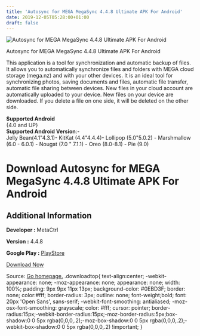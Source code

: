 ```yaml
---
title: 'Autosync for MEGA MegaSync 4.4.8 Ultimate APK For Android'
date: 2019-12-05T05:28:00+01:00
draft: false
---
```


![Autosync for MEGA MegaSync 4.4.8 Ultimate APK For Android](https://i0.wp.com/apkhome.net/wp-content/uploads/2019/12/Autosync-for-MEGA-MegaSync-4.4.8-Ultimate.png "Autosync for MEGA MegaSync 4.4.8 Ultimate APK For Android")

  

Autosync for MEGA MegaSync 4.4.8 Ultimate APK For Android

This application is a tool for synchronization and automatic backup of files. It allows you to automatically synchronize files and folders with MEGA cloud storage (mega.nz) and with your other devices. It is an ideal tool for synchronizing photos, saving documents and files, automatic file transfer, automatic file sharing between devices. New files in your cloud account are automatically uploaded to your device. New files on your device are downloaded. If you delete a file on one side, it will be deleted on the other side.

**Supported Android**  
{4.0 and UP}  
**Supported Android Version**:-  
Jelly Bean(4.1"4.3.1)- KitKat (4.4"4.4.4)- Lollipop (5.0"5.0.2) - Marshmallow (6.0 - 6.0.1) - Nougat (7.0 " 7.1.1) - Oreo (8.0-8.1) - Pie (9.0)

Download Autosync for MEGA MegaSync 4.4.8 Ultimate APK For Android
==================================================================

Additional Information
----------------------

**Developer :** MetaCtrl

**Version :** 4.4.8

**Google Play :** [PlayStore](https://play.google.com/store/apps/details?id=com.ttxapps.megasync)

  

[Download Now](https://store4app.co/post/autosync-for-mega-megasync-4-4-8-ultimate-apk-for-android_1575468993)

  
Source: [Go homepage.](https://store4app.co/post/autosync-for-mega-megasync-4-4-8-ultimate-apk-for-android_1575468993) .downloadtop{ text-align:center; -webkit-appearance: none; -moz-appearance: none; appearance: none; width: 100%; padding: 9px 9px 11px 13px; background-color: #0EBD3F; border: none; color:#fff; border-radius: 3px; outline: none; font-weight;bold; font: 20px 'Open Sans', sans-serif; -webkit-font-smoothing: antialiased; -moz-osx-font-smoothing: grayscale; color: #fff; cursor: pointer; border-radius:15px;-webkit-border-radius:15px;-moz-border-radius:5px;box-shadow:0 0 5px rgba(0,0,0,.2);-moz-box-shadow:0 0 5px rgba(0,0,0,.2);-webkit-box-shadow:0 0 5px rgba(0,0,0,.2) !important; }